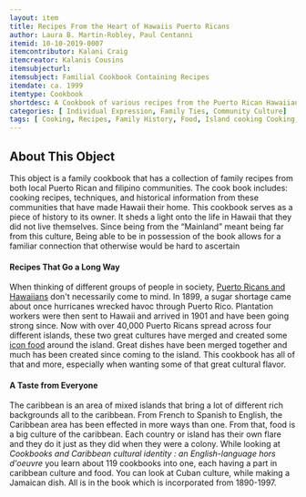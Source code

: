 ```yaml
---
layout: item
title: Recipes From the Heart of Hawaiis Puerto Ricans
author: Laura B. Martin-Robley, Paul Centanni
itemid: 10-10-2019-0007
itemcontributor: Kalani Craig
itemcreator: Kalanis Cousins
itemsubjecturl: 
itemsubject: Familial Cookbook Containing Recipes
itemdate: ca. 1999
itemtype: Cookbook
shortdesc: A Cookbook of various recipes from the Puerto Rican Hawaiian community.
categories: [ Individual Expression, Family Ties, Community Culture] 
tags: [ Cooking, Recipes, Family History, Food, Island cooking Cooking, Puerto Rico Cooking, Hawaiian, Institute of Pacific Relations, Puerto Rican Immigration, Consumer Culture]
---
```


## About This Object 

This object is a family cookbook that has a collection of family recipes from both local Puerto Rican and filipino communities. The cook book includes: cooking recipes, techniques, and historical information from these communities that have made Hawaii their home. This cookbook serves as a piece of history to its owner. It sheds a light onto the life in Hawaii that they did not live themselves. Since being from the “Mainland” meant being far from this culture, Being able to be in possession of the book allows for a familiar connection that otherwise would be hard to ascertain

#### Recipes That Go a Long Way

When thinking of different groups of people in society, [Puerto Ricans and Hawaiians](https://centropr.hunter.cuny.edu/centrovoices/chronicles/how-first-puerto-ricans-arrived-hawai%E2%80%99i-island) don't necessarily come to mind.  In 1899, a sugar shortage came about once hurricanes wrecked havoc through Puerto Rico.  Plantation workers were then sent to Hawaii and arrived in 1901 and have been going strong since.  Now with over 40,000 Puerto Ricans spread across four different islands, these two great cultures have merged and created some [icon food](https://www.youtube.com/watch?v=6qnI7QTjwz4) around the island.  Great dishes have been merged together and much has been created since coming to the island.  This cookbook has all of that and more, especially when wanting some of that great cultural flavor.

#### A Taste from Everyone

The caribbean is an area of mixed islands that bring a lot of different rich backgrounds all to the caribbean.  From French to Spanish to English, the Caribbean area has been effected in more ways than one.  From that, food is a big culture of the caribbean.  Each country or island has their own flare and they do it just as they did when they were a colony.  While looking at *Cookbooks and Caribbean cultural identity : an English-language hors d'oeuvre* you learn about 119 cookbooks into one, each having a part in caribbean culture and food.  You can look at Cuban culture, while making a Jamaican dish.  All is in the book which is incorporated from 1890-1997.

